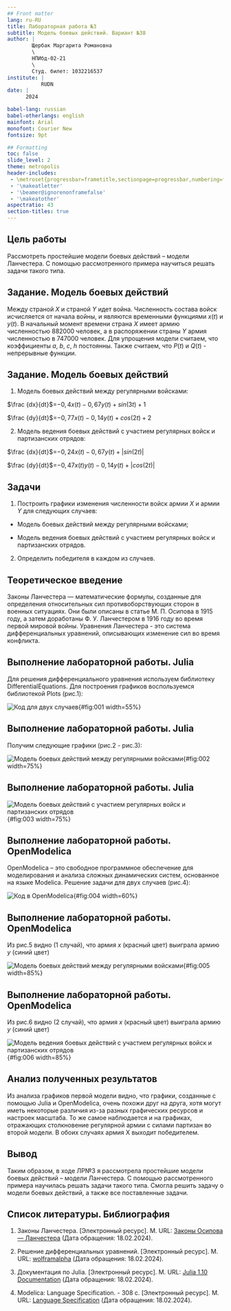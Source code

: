 ```yaml
---
## Front matter
lang: ru-RU
title: Лабораторная работа №3
subtitle: Модель боевых действий. Вариант №38
author: |
        Щербак Маргарита Романовна
        \        
        НПИбд-02-21
        \
        Студ. билет: 1032216537
institute: |
           RUDN
date: |
      2024

babel-lang: russian
babel-otherlangs: english
mainfont: Arial
monofont: Courier New
fontsize: 9pt

## Formatting
toc: false
slide_level: 2
theme: metropolis
header-includes: 
 - \metroset{progressbar=frametitle,sectionpage=progressbar,numbering=fraction}
 - '\makeatletter'
 - '\beamer@ignorenonframefalse'
 - '\makeatother'
aspectratio: 43
section-titles: true
---
```


## Цель работы

Рассмотреть простейшие модели боевых действий – модели Ланчестера. С помощью рассмотренного примера научиться решать задачи такого типа.

## Задание. Модель боевых действий

Между страной $X$ и страной $Y$ идет война. Численность состава войск
исчисляется от начала войны, и являются временными функциями $x(t)$ и $y(t)$. В начальный момент времени страна $X$ имеет армию численностью $882 000$ человек, а в распоряжении страны $Y$ армия численностью в $747 000$ человек. Для упрощения модели считаем, что коэффициенты $a$, $b$, $c$, $h$ постоянны. Также считаем, что $P(t)$ и $Q(t)$ - непрерывные функции.

## Задание. Модель боевых действий

1. Модель боевых действий между регулярными войсками:

$\frac {dx}{dt}$=$-0,4x(t)-0,67y(t)+sin(3t)+1$

$\frac {dy}{dt}$=$-0,77x(t)-0,14y(t)+cos(2t)+2$

2. Модель ведения боевых действий с участием регулярных войск и партизанских отрядов:

$\frac {dx}{dt}$=$-0,24x(t)-0,67y(t)+|sin(2t)|$

$\frac {dy}{dt}$=$-0,47x(t)y(t)-0,14y(t)+|cos(2t)|$

## Задачи

1. Построить графики изменения численности войск армии $X$ и армии $Y$ для
следующих случаев:

 - Модель боевых действий между регулярными войсками;

 - Модель ведения боевых действий с участием регулярных войск и партизанских отрядов.

2. Определить победителя в каждом из случаев.

## Теоретическое введение 

Законы Ланчестера — математические формулы, созданные для определения относительных сил противоборствующих сторон в военных ситуациях. Они были описаны в статье М. П. Осипова в 1915 году, а затем доработаны Ф. У. Ланчестером в 1916 году во время первой мировой войны. Уравнения Ланчестера - это система дифференциальных уравнений, описывающих изменение сил во время конфликта.

## Выполнение лабораторной работы. Julia

Для решения дифференциального уравнения используем библиотеку DifferentialEquations. Для построения графиков воспользуемся библиотекой Plots (рис.1):

![Код для двух случаев](image/44.png){#fig:001 width=55%}

## Выполнение лабораторной работы. Julia
Получим следующие графики (рис.2 - рис.3):

![Модель боевых действий между регулярными войсками](image/lab3_1.png){#fig:002 width=75%}

## Выполнение лабораторной работы. Julia

![Модель боевых действий с участием регулярных войск и партизанских отрядов](image/lab3_2.png){#fig:003 width=75%}

## Выполнение лабораторной работы. OpenModelica

OpenModelica – это свободное программное обеспечение для моделирования и анализа сложных динамических систем, основанное на языке Modelica. Решение задачи для двух случаев (рис.4):

![Код в OpenModelica](image/1.png){#fig:004 width=60%}

## Выполнение лабораторной работы. OpenModelica

Из рис.5 видно (1 случай), что армия $x$ (красный цвет) выиграла армию $y$ (синий цвет)

![Модель боевых действий между регулярными войсками](image/3.png){#fig:005 width=85%}

## Выполнение лабораторной работы. OpenModelica

Из рис.6 видно (2 случай), что армия $x$ (красный цвет) выиграла армию $y$ (синий цвет)

![Модель ведения боевых действий с участием регулярных войск и партизанских отрядов](image/5.png){#fig:006 width=85%}

## Анализ полученных результатов

Из анализа графиков первой модели видно, что графики, созданные с помощью Julia и OpenModelica, очень похожи друг на друга, хотя могут иметь некоторые различия из-за разных графических ресурсов и настроек масштаба. То же самое наблюдается и на графиках, отражающих столкновение регулярной армии с силами партизан во второй модели. В обоих случаях армия X выходит победителем.

## Вывод

Таким образом, в ходе ЛР№3 я рассмотрела простейшие модели боевых действий – модели Ланчестера. С помощью рассмотренного примера научилась решать задачи такого типа. Смогла решить задачу о модели боевых действий, а также все поставленные задачи.

## Список литературы. Библиография

1. Законы Ланчестера. [Электронный ресурс]. М. URL: [Законы Осипова — Ланчестера](https://ru.wikipedia.org/wiki/%D0%97%D0%B0%D0%BA%D0%BE%D0%BD%D1%8B_%D0%9E%D1%81%D0%B8%D0%BF%D0%BE%D0%B2%D0%B0_%E2%80%94_%D0%9B%D0%B0%D0%BD%D1%87%D0%B5%D1%81%D1%82%D0%B5%D1%80%D0%B0) (Дата обращения: 18.02.2024). 

2. Решение дифференциальных уравнений. [Электронный ресурс]. М. URL: [wolframalpha](https://www.wolframalpha.com/) (Дата обращения: 18.02.2024).

3. Документация по Julia. [Электронный ресурс]. М. URL: [Julia 1.10 Documentation](https://docs.julialang.org/en/v1/) (Дата обращения: 18.02.2024).

4. Modelica: Language Specification. - 308 с. [Электронный ресурс]. М. URL: [Language Specification](https://modelica.org/documents/ModelicaSpec34.pdf) (Дата обращения: 18.02.2024).